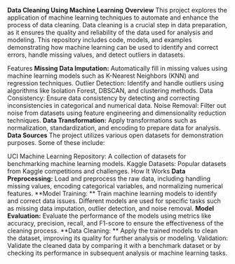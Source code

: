 
**Data Cleaning Using Machine Learning**
**Overview**
This project explores the application of machine learning techniques to automate and enhance the process of data cleaning. Data cleaning is a crucial step in data preparation, as it ensures the quality and reliability of the data used for analysis and modeling. This repository includes code, models, and examples demonstrating how machine learning can be used to identify and correct errors, handle missing values, and detect outliers in datasets.

Features
**Missing Data Imputation:**
Automatically fill in missing values using machine learning models such as K-Nearest Neighbors (KNN) and regression techniques.
Outlier Detection: Identify and handle outliers using algorithms like Isolation Forest, DBSCAN, and clustering methods.
Data Consistency: Ensure data consistency by detecting and correcting inconsistencies in categorical and numerical data.
Noise Removal: Filter out noise from datasets using feature engineering and dimensionality reduction techniques.
**Data Transformation:**
Apply transformations such as normalization, standardization, and encoding to prepare data for analysis.
**Data Sources**
The project utilizes various open datasets for demonstration purposes. Some of these include:

UCI Machine Learning Repository: A collection of datasets for benchmarking machine learning models.
Kaggle Datasets: Popular datasets from Kaggle competitions and challenges.
How It Works
**Data Preprocessing:**
Load and preprocess the raw data, including handling missing values, encoding categorical variables, and normalizing numerical features.
**Model Training: **
Train machine learning models to identify and correct data issues. Different models are used for specific tasks such as missing data imputation, outlier detection, and noise removal.
**Model Evaluation:**
Evaluate the performance of the models using metrics like accuracy, precision, recall, and F1-score to ensure the effectiveness of the cleaning process.
**Data Cleaning: **
Apply the trained models to clean the dataset, improving its quality for further analysis or modeling.
Validation: Validate the cleaned data by comparing it with a benchmark dataset or by checking its performance in subsequent analysis or machine learning tasks.
